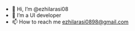 - 👋 Hi, I’m @ezhilarasi08
- 👀 I’m a UI developer
- 📫 How to reach me ezhilarasi0898@gmail.com

<!---
ezhilarasi08/ezhilarasi08 is a ✨ special ✨ repository because its `README.md` (this file) appears on your GitHub profile.
You can click the Preview link to take a look at your changes.
--->
